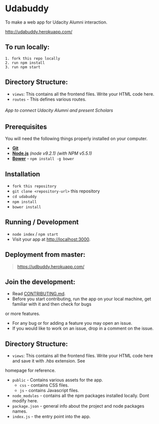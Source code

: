 # Udabuddy
To make a web app for Udacity Alumni interaction. 

http://udabuddy.herokuapp.com/

## To run locally:
```
1. fork this repo locally
2. run npm install
3. run npm start
```
## Directory Structure:

- `views`: This contains all the frontend files. Write your HTML code here.
- `routes` - This defines various routes.


###### App to connect Udacity Alumni and present Scholars

## Prerequisites

You will need the following things properly installed on your computer.

* **[Git](https://git-scm.com/)**
* **[Node.js](https://nodejs.org/)** *(node v9.2.1)* *(with NPM v5.5.1)*
* **[Bower](https://bower.io/)** - `npm install -g bower`


## Installation

* `fork this repository`
* `git clone <repository-url>` this repository
* `cd udabuddy `
* `npm install`
* `bower install`


## Running / Development

* `node index` / `npm start`
* Visit your app at [http://localhost:3000](http://localhost:3000).


## Deployment from master:
>   https://udbuddy.herokuapp.com/

## Join the development:

* Read [CONTRIBUTING.md](https://github.com/UdacityFrontEndScholarship/udabuddy/blob/master/CONTRIBUTING.md).
* Before you start contributing, run the app on your local machine, get familiar with it and then check for bugs 

or more features.
* For any bug or for adding a feature you may open an issue.
* If you would like to work on an issue, drop in a comment on the issue.


## Directory Structure:

- `views`: This contains all the frontend files. Write your HTML code here and save it with *.hbs* extension. See 

homepage for reference.

- `public` - Contains various assets for the app.
  - `css` - contains CSS files.
  - `js` - contains Javascript files.
- `node_modules` - contains all the npm packages installed locally. Dont modify here.
- `package.json` - general info about the project and node packages names.
- `index.js` - the entry point into the app.


